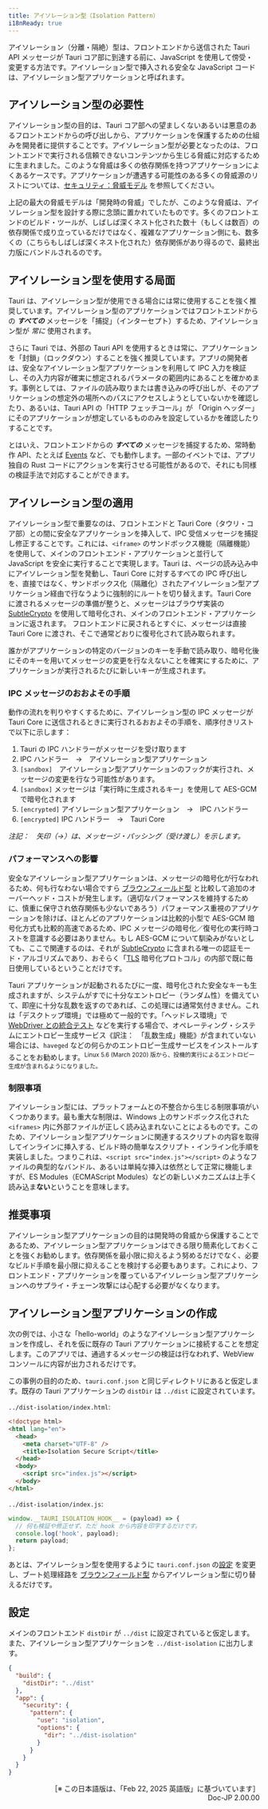 ```yaml
---
title: アイソレーション型（Isolation Pattern）
i18nReady: true
---
```


アイソレーション（分離・隔絶）型は、フロントエンドから送信された Tauri API メッセージが Tauri コア部に到達する前に、JavaScript を使用して傍受・変更する方法です。アイソレーション型で挿入される安全な JavaScript コードは、アイソレーション型アプリケーションと呼ばれます。

## アイソレーション型の必要性

アイソレーション型の目的は、Tauri コア部への望ましくないあるいは悪意のあるフロントエンドからの呼び出しから、アプリケーションを保護するための仕組みを開発者に提供することです。アイソレーション型が必要となったのは、フロントエンドで実行される信頼できないコンテンツから生じる脅威に対応するために生まれました。このような脅威は多くの依存関係を持つアプリケーションによくあるケースです。アプリケーションが遭遇する可能性のある多くの脅威源のリストについては、[セキュリティ：脅威モデル] を参照してください。

上記の最大の脅威モデルは「開発時の脅威」でしたが、このような脅威は、アイソレーション型を設計する際に念頭に置かれていたものです。多くのフロントエンドのビルド・ツールが、しばしば深くネスト化された数十（もしくは数百）の依存関係で成り立っているだけではなく、複雑なアプリケーション側にも、数多くの（こちらもしばしば深くネスト化された）依存関係があり得るので、最終出力版にバンドルされるのです。

## アイソレーション型を使用する局面

Tauri は、アイソレーション型が使用できる場合には常に使用することを強く推奨しています。アイソレーション型のアプリケーションではフロントエンドからの _**すべての**_ メッセージを「捕捉」（インターセプト）するため、アイソレーション型が _常に_ 使用されます。

さらに Tauri では、外部の Tauri API を使用するときは常に、アプリケーションを「封鎖」（ロックダウン）することを強く推奨しています。アプリの開発者は、安全なアイソレーション型アプリケーションを利用して IPC 入力を検証し、その入力内容が確実に想定されるパラメータの範囲内にあることを確かめます。事例としては、ファイルの読み取りまたは書き込みの呼び出しが、そのアプリケーションの想定外の場所へのパスにアクセスしようとしていないかを確認したり、あるいは、Tauri API の「HTTP フェッチコール」が 「Origin ヘッダー」にそのアプリケーションが想定しているもののみを設定しているかを確認したりすることです。

とはいえ、フロントエンドからの _**すべての**_ メッセージを捕捉するため、常時動作 API、たとえば [Events] など、でも動作します。一部のイベントでは、アプリ独自の Rust コードにアクションを実行させる可能性があるので、それにも同様の検証手法で対応することができます。

## アイソレーション型の適用

アイソレーション型で重要なのは、フロントエンドと Tauri Core（タウリ・コア部）との間に安全なアプリケーションを挿入して、IPC 受信メッセージを捕捉し修正することです。これには、`<iframe>` のサンドボックス機能（隔離機能）を使用して、メインのフロントエンド・アプリケーションと並行して JavaScript を安全に実行することで実現します。Tauri は、ページの読み込み中にアイソレーション型を発動し、Tauri Core に対するすべての IPC 呼び出しを、直接ではなく、サンドボックス化（隔離化）されたアイソレーション型アプリケーション経由で行なうように強制的にルートを切り替えます。Tauri Core に渡されるメッセージの準備が整うと、メッセージはブラウザ実装の [SubtleCrypto] を使用して暗号化され、メインのフロントエンド・アプリケーションに返されます。
フロントエンドに戻されるとすぐに、メッセージは直接 Tauri Core に渡され、そこで通常どおりに復号化されて読み取られます。

誰かがアプリケーションの特定のバージョンのキーを手動で読み取り、暗号化後にそのキーを用いてメッセージの変更を行なえないことを確実にするために、アプリケーションが実行されるたびに新しいキーが生成されます。

### IPC メッセージのおおよその手順

動作の流れを判りやすくするために、アイソレーション型の IPC メッセージが Tauri Core に送信されるときに実行されるおおよその手順を、順序付きリストで以下に示します：

1. Tauri の IPC ハンドラーがメッセージを受け取ります
2. IPC ハンドラー　→　アイソレーション型アプリケーション
3. `[sandbox]`　アイソレーション型アプリケーションのフックが実行され、メッセージの変更を行なう可能性があります。
4. `[sandbox]` メッセージは「実行時に生成されるキー」を使用して AES-GCM で暗号化されます
5. `[encrypted]` アイソレーション型アプリケーション　→　IPC ハンドラー
6. `[encrypted]` IPC ハンドラー　→　Tauri Core

_注記：　矢印（→）は、メッセージ・パッシング（受け渡し）を示します。_

### パフォーマンスへの影響

安全なアイソレーション型アプリケーションは、メッセージの暗号化が行なわれるため、何も行なわない場合ですら [ブラウンフィールド型] と比較して追加のオーバーヘッド・コストが発生します。（適切なパフォーマンスを維持するために、慎重に保守され依存関係も少ないであろう）パフォーマンス重視のアプリケーションを除けば、ほとんどのアプリケーションは比較的小型で AES-GCM 暗号化方式も比較的高速であるため、IPC メッセージの暗号化／復号化の実行時コストを意識する必要はありません。もし AES-GCM について馴染みがないとしても、ここで関連するのは、それが [SubtleCrypto] に含まれる唯一の認証モード・アルゴリズムであり、おそらく「[TLS][transport_layer_security] 暗号化プロトコル」の内部で既に毎日使用しているということだけです。

Tauri アプリケーションが起動されるたびに一度、暗号化された安全なキーも生成されますが、システムがすでに十分なエントロピー（ランダム性）を備えていて、即座に十分な乱数を返すのであれば、この処理には通常気付きません。これは「デスクトップ環境」では極めて一般的です。「ヘッドレス環境」で [WebDriver との統合テスト] などを実行する場合で、オペレーティング・システムにエントロピー生成サービス《訳注：　「乱数生成」機能》が含まれていない場合には、`haveged` などの何らかのエントロピー生成サービスをインストールすることをお勧めします。<sup>Linux 5.6 (March 2020) 版から、投機的実行によるエントロピー生成が含まれるようになりました。</sup>

### 制限事項

アイソレーション型には、プラットフォームとの不整合から生じる制限事項がいくつかあります。最も重大な制限は、Windows 上のサンドボックス化された `<iframes>` 内に外部ファイルが正しく読み込まれないことによるものです。このため、アイソレーション型アプリケーションに関連するスクリプトの内容を取得してインラインに挿入する、ビルド時の簡単なスクリプト・インライン化手順を実装しました。つまりこれは、`<script src="index.js"></script>` のようなファイルの典型的なバンドル、あるいは単純な挿入は依然として正常に機能しますが、ES Modules（ECMAScript Modules）などの新しいメカニズムは上手く読み込ま**ない**ということを意味します。

## 推奨事項

アイソレーション型アプリケーションの目的は開発時の脅威から保護することであるため、アイソレーション型アプリケーションはできる限り簡素化しておくことを強くお勧めします。依存関係を最小限に抑えるよう努めるだけでなく、必要なビルド手順を最小限に抑えることを検討する必要もあります。これにより、フロントエンド・アプリケーションを覆っているアイソレーション型アプリケーションへのサプライ・チェーン攻撃には心配する必要がなくなります。

## アイソレーション型アプリケーションの作成

次の例では、小さな「hello-world」のようなアイソレーション型アプリケーションを作成し、それを仮に既存の Tauri アプリケーションに接続することを想定します。このアプリでは、通過するメッセージの検証は行なわれず、WebView コンソールに内容が出力されるだけです。

この事例の目的のため、`tauri.conf.json` と同じディレクトリにあると仮定します。既存の Tauri アプリケーションの `distDir` は `../dist` に設定されています。

`../dist-isolation/index.html`:

```html
<!doctype html>
<html lang="en">
  <head>
    <meta charset="UTF-8" />
    <title>Isolation Secure Script</title>
  </head>
  <body>
    <script src="index.js"></script>
  </body>
</html>
```

`../dist-isolation/index.js`:

```javascript
window.__TAURI_ISOLATION_HOOK__ = (payload) => {
  // 何も検証や修正せず、ただ hook から内容を印字するだけです。
  console.log('hook', payload);
  return payload;
};
```

あとは、アイソレーション型を使用するように `tauri.conf.json` の[設定](#設定) を変更し、ブート処理経路を [ブラウンフィールド型] からアイソレーション型に切り替えるだけです。

## 設定

メインのフロントエンド `distDir` が `../dist` に設定されていると仮定します。また、アイソレーション型アプリケーションを `../dist-isolation` に出力します。

```json
{
  "build": {
    "distDir": "../dist"
  },
  "app": {
    "security": {
      "pattern": {
        "use": "isolation",
        "options": {
          "dir": "../dist-isolation"
        }
      }
    }
  }
}
```

[transport_layer_security]: https://ja.wikipedia.org/wiki/Transport_Layer_Security
[セキュリティ：脅威モデル]: /ja/security/lifecycle/
[events]: /ja/reference/javascript/api/namespaceevent/
[subtlecrypto]: https://developer.mozilla.org/ja-JP/docs/Web/API/SubtleCrypto
[ブラウンフィールド型]: /ja/concept/inter-process-communication/brownfield/
[WebDriver との統合テスト]: /ja/develop/tests/webdriver/

<div style="text-align:right">
［※ この日本語版は、「Feb 22, 2025 英語版」に基づいています］<br />
Doc-JP 2.00.00
</div>
